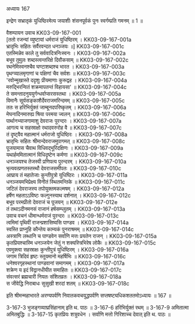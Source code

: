 अध्यायः 167

इन्द्रेण सभ्रातृकं युधिष्ठिरमेत्य जयाशीः शंसनपूर्वकं पुनः स्वर्गम्प्रति गमनम् ॥ 1 ॥

वैशम्पायन उवाच 	KK03-09-167-001  
[ततो रजन्यां व्युष्टायां धर्मराजं युधिष्ठिरम् ।	KK03-09-167-001a  
भ्रातृभिः सहितः सर्वैरवन्दत धनञ्जयः ॥]	KK03-09-167-001c  
एतस्मिन्नेव काले तु सर्ववादित्रनिःस्वनः ।	KK03-09-167-002a  
बभूव तुमुलः शब्दस्त्वन्तरिक्षे दिवौकसाम् ॥	KK03-09-167-002c  
रथनेमिस्वनश्चैव घण्टाशब्दश्च भारत ।	KK03-09-167-003a  
पृथग्व्यालमृगाणां च पक्षिणां चैव सर्वशः ॥	KK03-09-167-003c  
\'रवोन्मुखास्ते ददृशुः प्रीयमाणाः कुरूद्वह ।	KK03-09-167-004a  
मरुद्भिरन्वितं शक्रमापतन्तं विहायसा\' ॥	KK03-09-167-004c  
ते समन्तादनुययुर्गन्धर्वाप्सरसस्तथा ।	KK03-09-167-005a  
विमानैः सूर्यसङ्काशैर्देवराजमरिन्दमम् ॥	KK03-09-167-005c  
ततः स हरिभिर्युक्तं जाम्बूनदपरिष्कृतम् ।	KK03-09-167-006a  
मेघनादिनमारुह्य श्रिया परमया ज्वलन् ॥	KK03-09-167-006c  
पार्थानभ्याजगामाशु देवराजः पुरन्दरः ।	KK03-09-167-007a  
आगत्य च सहस्राक्षो रथादवरुरोह वै ॥	KK03-09-167-007c  
तं दृष्ट्वैव महात्मानं धर्मराजो युधिष्ठिरः ।	KK03-09-167-008a  
भ्रातृभिः सहितः श्रीमान्देवराजमुपागमत् ॥	KK03-09-167-008c  
पूजयामास चैवाथ विधिवद्भूरिदक्षिणः ।	KK03-09-167-009a  
यथार्हममितात्मानं विधिदृष्टेन कर्मणा ॥	KK03-09-167-009c  
धनञ्जयश्च तेजस्वी प्रणिपत्य पुरन्दरम् ।	KK03-09-167-010a  
भृत्यवत्प्रणतस्तस्थौ देवराजसमीपतः ॥	KK03-09-167-010c  
आघ्राय तं महातेजाः कुन्तीपुत्रो युधिष्ठिरः ।	KK03-09-167-011a  
धनञ्जयमभिप्रेक्ष्य विनीतं स्थितमन्तिके ॥	KK03-09-167-011c  
जटिलं देवराजस्य तपोयुक्तमकल्मषम् ।	KK03-09-167-012a  
हर्षेण महताऽऽविष्टः फल्गुनस्याथ दर्शनात् ।	KK03-09-167-012c  
बभूव परमप्रीतो देवराजं च पूजयन् ॥	KK03-09-167-012e  
तं तथाऽदीनमनसं राजानं हर्षसम्प्लुतम् ।	KK03-09-167-013a  
उवाच वचनं धीमान्धर्मराजं पुरन्दरः ॥	KK03-09-167-013c  
त्वमिमां पृथिवीं राजन्प्रशासिष्यसि पाण्डव ।	KK03-09-167-014a  
स्वस्ति प्राप्नुहि कौन्तेय काम्यकं पुनराश्रमम् ॥	KK03-09-167-014c  
अस्त्राणि लब्धानि च पाण्डवेन सर्वाणि मत्तः प्रयतेन राजन् ।	KK03-09-167-015a  
कृतप्रियश्चास्मि धनञ्जयेन जेतुं न शक्यस्त्रिभिरेष लोकैः ॥	KK03-09-167-015c  
एवमुक्त्वा सहस्राक्षः कुन्तीपुत्रं युधिष्ठिरम् ।	KK03-09-167-016a  
जगाम त्रिदिवं हृष्टः स्तूयमानो महर्षिभिः ॥	KK03-09-167-016c  
धनेश्वरगृहस्थानां पाण्डवानां समागमम् ।	KK03-09-167-017a  
शक्रेण य इदं विद्वानधीयीत समाहितः ॥	KK03-09-167-017c  
संवत्सरं ब्रह्मचारी नियतः संशितव्रतः ।	KK03-09-167-018a  
स जीवेद्धि निराबाधः सुसुखी शरदां शतम् ॥	KK03-09-167-018c  

इति श्रीमन्महाभारते अरण्यपर्वणि निवातकवचयुद्धपर्वणि सप्तषष्ट्यधिकशततमोऽध्यायः ॥ 167 ॥

3-167-3 भुजङ्गव्याघ्रसिंहानाम् इति थ. पाठः ॥ 3-167-6 हरिभिर्युक्तं रथम् ॥ 3-167-9 अमितात्मा अमितबुद्धिः ॥ 3-167-15 कृतप्रियः शत्रुवधेन । सर्वाणि मत्तो गिरिशाच्च देवात् इति थ. पाठः ॥
